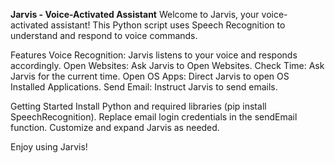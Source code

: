**Jarvis - Voice-Activated Assistant**
Welcome to Jarvis, your voice-activated assistant! This Python script uses Speech Recognition to understand and respond to voice commands.

Features
Voice Recognition: Jarvis listens to your voice and responds accordingly.
Open Websites: Ask Jarvis to Open Websites.
Check Time: Ask Jarvis for the current time.
Open OS Apps: Direct Jarvis to open OS Installed Applications.
Send Email: Instruct Jarvis to send emails.


Getting Started
Install Python and required libraries (pip install SpeechRecognition).
Replace email login credentials in the sendEmail function.
Customize and expand Jarvis as needed.

Enjoy using Jarvis!
